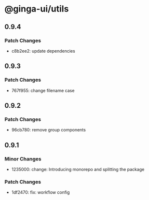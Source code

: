 # @ginga-ui/utils

## 0.9.4

### Patch Changes

- c8b2ee2: update dependencies

## 0.9.3

### Patch Changes

- 767f955: change filename case

## 0.9.2

### Patch Changes

- 96cb780: remove group components

## 0.9.1

### Minor Changes

- 1235000: change: Introducing monorepo and splitting the package

### Patch Changes

- 1df2470: fix: workflow config
